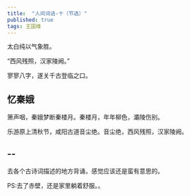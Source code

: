 ```yaml
---
title:  "人间词话-十（节选）"
published: true
tags: 王国维
---
```


太白纯以气象胜。

“西风残照，汉家陵阙。”

寥寥八字，遂关千古登临之口。

## 忆秦娥

箫声咽，秦娥梦断秦楼月。秦楼月，年年柳色，灞陵伤别。

乐游原上清秋节，咸阳古道音尘绝。音尘绝，西风残照，汉家陵阙。

## --

去各个古诗词描述的地方背诵，感觉应该还是蛮有意思的。

PS:去了赤壁，还是家里躺着舒服。。
